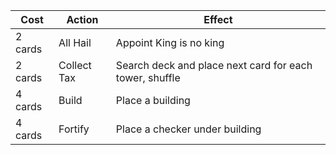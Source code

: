 | Cost | Action | Effect |
| --------- | ------ | ------ |
| 2 cards | All Hail | Appoint King is no king |
| 2 cards | Collect Tax | Search deck and place next card for each tower, shuffle |
| 4 cards | Build | Place a building |
| 4 cards | Fortify | Place a checker under building |